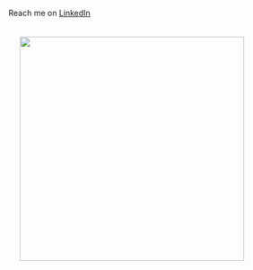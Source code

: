 Reach me on [LinkedIn](https://www.linkedin.com/in/davide-modolo-6ba427194/)
<!---
<img src="https://github-readme-stats.vercel.app/api?username=davidemodolo&show_icons=true&theme=dark" width="400" hspace="20px" vspace="20px">
--->
<img src="https://github-readme-stats.vercel.app/api/top-langs/?username=davidemodolo&hide_progress=true" width="400" hspace="20px" vspace="20px">

<!---
davidemodolo/davidemodolo is a ✨ special ✨ repository because its `README.md` (this file) appears on your GitHub profile.
You can click the Preview link to take a look at your changes.
--->
